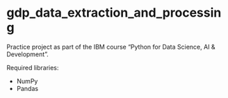 # gdp_data_extraction_and_processing

Practice project as part of the IBM course “Python for Data Science, AI & Development”.

Required libraries:
* NumPy
* Pandas
